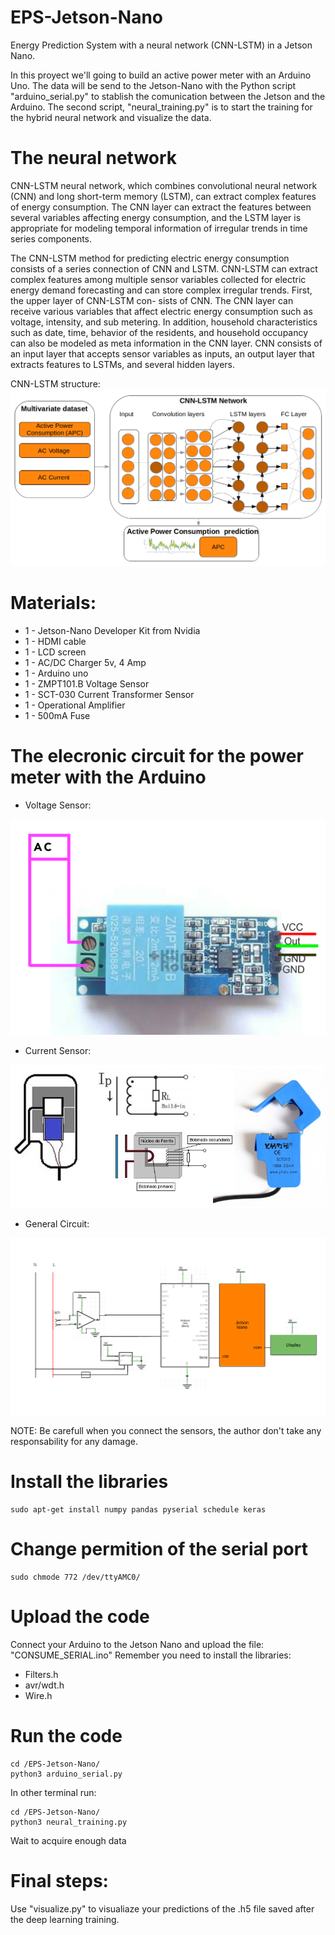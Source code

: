 # EPS-Jetson-Nano
Energy Prediction System with a neural network (CNN-LSTM) in a Jetson Nano. 

In this proyect we'll going to build an active power meter with an Arduino Uno. The data will be send to the Jetson-Nano with the Python script "arduino_serial.py" to stablish the comunication between the Jetson and the Arduino. 
The second script, "neural_training.py" is to start the training for the hybrid neural network and visualize the data. 

# The neural network
CNN-LSTM neural network, which combines convolutional neural network (CNN) and long short-term memory (LSTM), can extract complex features of energy consumption. The CNN layer can extract the features between several variables affecting energy consumption, and the LSTM layer is appropriate for modeling temporal information of irregular trends in time series components. 

The CNN-LSTM method for predicting electric energy consumption consists of a series connection of CNN and LSTM. CNN-LSTM can extract complex features among multiple sensor variables collected for electric energy demand forecasting and can store complex irregular trends. First, the upper layer of CNN-LSTM con-
sists of CNN. The CNN layer can receive various variables that affect electric energy consumption such as voltage, intensity, and sub
metering. In addition, household characteristics such as date, time, behavior of the residents, and household occupancy can also be
modeled as meta information in the CNN layer. CNN consists of an input layer that accepts sensor variables as inputs, an output layer
that extracts features to LSTMs, and several hidden layers.

CNN-LSTM structure:
<img src="images/CNN-LSTM-STRUCT.png">

# Materials:

* 1 - Jetson-Nano Developer Kit from Nvidia
* 1 - HDMI cable
* 1 - LCD screen
* 1 - AC/DC Charger 5v, 4 Amp
* 1 - Arduino uno
* 1 - ZMPT101.B Voltage Sensor
* 1 - SCT-030 Current Transformer Sensor
* 1 - Operational Amplifier
* 1 - 500mA Fuse

# The elecronic circuit for the power meter with the Arduino

* Voltage Sensor:
<img src="images/image.WO57R0.png">

* Current Sensor:
<img src="images/image.RE7AS0.png">

* General Circuit: 
<img src="images/circuit.png">

NOTE: Be carefull when you connect the sensors, the author don't take any responsability for any damage.
# Install the libraries
```
sudo apt-get install numpy pandas pyserial schedule keras
```
# Change permition of the serial port
```
sudo chmode 772 /dev/ttyAMC0/ 
```
# Upload the code
Connect your Arduino to the Jetson Nano and upload the file: "CONSUME_SERIAL.ino"
Remember you need to install the libraries:
* Filters.h
* avr/wdt.h
* Wire.h

# Run the code
```
cd /EPS-Jetson-Nano/ 
python3 arduino_serial.py
```
In other terminal run:
```
cd /EPS-Jetson-Nano/ 
python3 neural_training.py
```
Wait to acquire enough data 

# Final steps:
Use "visualize.py" to visualiaze your predictions of the .h5 file saved after the deep learning training.
